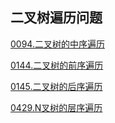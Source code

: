 ## 二叉树遍历问题

[0094.二叉树的中序遍历](0094.二叉树的中序遍历.md)

[0144.二叉树的前序遍历](0144.二叉树的前序遍历.md)

[0145.二叉树的后序遍历](0145.二叉树的后序遍历.md)

[0429.N叉树的层序遍历](0429.N叉树的层序遍历.md)